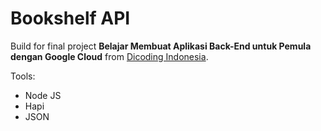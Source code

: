 # Bookshelf API

Build for final project **Belajar Membuat Aplikasi Back-End untuk Pemula dengan Google Cloud** from [Dicoding Indonesia](www.dicoding.com).

Tools:
- Node JS
- Hapi
- JSON
